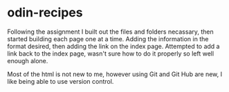 # odin-recipes
Following the assignment I built out the files and folders necassary,
then started building  each page one at a time. Adding the information in the format desired, then adding the link on the index page.
Attempted to add a link back to the index page, wasn't sure how to do it properly so left well enough alone.

Most of the html is not new to me, however using Git and Git Hub are new, I like being able to use version control. 
